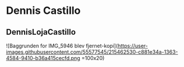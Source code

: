 # Dennis Castillo 
## DennisLojaCastillo

![Baggrunden for IMG_5946 blev fjernet-kopi](https://user-images.githubusercontent.com/55577545/215462530-c881e34a-1363-4584-9410-b36a415cecfd.png =100x20)

